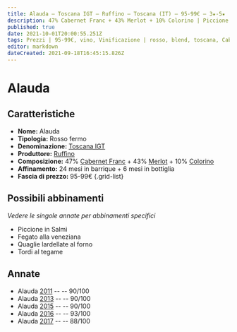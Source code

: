 ```yaml
---
title: Alauda – Toscana IGT – Ruffino – Toscana (IT) – 95-99€ – 3★-5★
description: 47% Cabernet Franc + 43% Merlot + 10% Colorino | Piccione in Salmì – Fegato alla veneziana – Quaglie lardellate al forno – Tordi al tegame
published: true
date: 2021-10-01T20:00:55.251Z
tags: Prezzi | 95-99€, vino, Vinificazione | rosso, blend, toscana, Cabernet Franc, colorino, fermo, Valutazioni | 5 stelle, Fegato alla veneziana, merlot, Piccione in Salmì, Quaglie lardellate al forno, Tordi al tegame
editor: markdown
dateCreated: 2021-09-18T16:45:15.826Z
---
```


# Alauda

## Caratteristiche
- **Nome:** Alauda
- **Tipologia:** Rosso fermo
- **Denominazione:** [Toscana IGT](/denominazioni/Italia/Toscana/IGT/Toscana)
- **Produttore:** [Ruffino](/produttori/Italia/Toscana/Ruffino) 
- **Composizione:** 47% [Cabernet Franc](/vitigni/Francia/bacca-nera/cabernet-franc) + 43% [Merlot](/vitigni/Francia/bacca-nera/merlot) + 10% [Colorino](/vitigni/Italia/bacca-nera/colorino.md)
- **Affinamento:** 24 mesi in barrique + 6 mesi in bottiglia
- **Fascia di prezzo:** 95-99€
{.grid-list}




## Possibili abbinamenti
*Vedere le singole annate per abbinamenti specifici*

- Piccione in Salmì
- Fegato alla veneziana
- Quaglie lardellate al forno
- Tordi al tegame

## Annate
- Alauda [2011](vini/Italia/Toscana/Ruffino/Alauda/2011) -- <span class="star-4"></span> -- 90/100
- Alauda [2013](vini/Italia/Toscana/Ruffino/Alauda/2013) -- <span class="star-4"></span> -- 90/100
- Alauda [2015](vini/Italia/Toscana/Ruffino/Alauda/2015) -- <span class="star-4"></span> -- 90/100
- Alauda [2016](vini/Italia/Toscana/Ruffino/Alauda/2016) -- <span class="star-5"></span> -- 93/100 
- Alauda [2017](vini/Italia/Toscana/Ruffino/Alauda/2017) -- <span class="star-3"></span> -- 88/100
